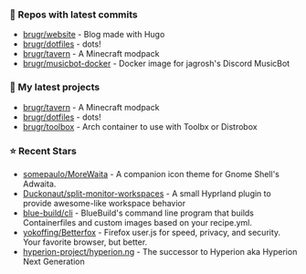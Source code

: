 ### 👷 Repos with latest commits

- [brugr/website](https://github.com/brugr/website) - Blog made with Hugo
- [brugr/dotfiles](https://github.com/brugr/dotfiles) - dots!
- [brugr/tavern](https://github.com/brugr/tavern) - A Minecraft modpack
- [brugr/musicbot-docker](https://github.com/brugr/musicbot-docker) - Docker image for jagrosh&#39;s Discord MusicBot
### 🌱 My latest projects

- [brugr/tavern](https://github.com/brugr/tavern) - A Minecraft modpack
- [brugr/dotfiles](https://github.com/brugr/dotfiles) - dots!
- [brugr/toolbox](https://github.com/brugr/toolbox) - Arch container to use with Toolbx or Distrobox
### ⭐ Recent Stars

- [somepaulo/MoreWaita](https://github.com/somepaulo/MoreWaita) - A companion icon theme for Gnome Shell&#39;s Adwaita.
- [Duckonaut/split-monitor-workspaces](https://github.com/Duckonaut/split-monitor-workspaces) - A small Hyprland plugin to provide awesome-like workspace behavior
- [blue-build/cli](https://github.com/blue-build/cli) - BlueBuild&#39;s command line program that builds Containerfiles and custom images based on your recipe.yml.
- [yokoffing/Betterfox](https://github.com/yokoffing/Betterfox) - Firefox user.js for speed, privacy, and security. Your favorite browser, but better.
- [hyperion-project/hyperion.ng](https://github.com/hyperion-project/hyperion.ng) - The successor to Hyperion aka Hyperion Next Generation
